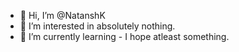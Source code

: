 - 👋 Hi, I’m @NatanshK
- 👀 I’m interested in absolutely nothing.
- 🌱 I’m currently learning - I hope atleast something.

<!---
NatanshK/NatanshK is a ✨ special ✨ repository because its `README.md` (this file) appears on your GitHub profile.
You can click the Preview link to take a look at your changes.
--->
